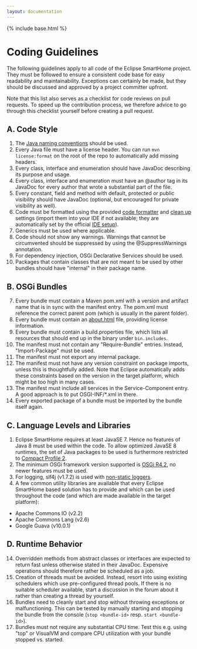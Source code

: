 ```yaml
---
layout: documentation
---
```


{% include base.html %}

# Coding Guidelines

The following guidelines apply to all code of the Eclipse SmartHome project. They must be followed to ensure a consistent code base for easy readability and maintainability.
Exceptions can certainly be made, but they should be discussed and approved by a project committer upfront.

Note that this list also serves as a checklist for code reviews on pull requests. To speed up the contribution process, we therefore advice to go through this checklist yourself before creating a pull request.

## A. Code Style

1. The [Java naming conventions](http://java.about.com/od/javasyntax/a/nameconventions.htm) should be used.
1. Every Java file must have a license header. You can run ```mvn license:format``` on the root of the repo to automatically add missing headers.
1. Every class, interface and enumeration should have JavaDoc describing its purpose and usage.
1. Every class, interface and enumeration must have an @author tag in its JavaDoc for every author that wrote a substantial part of the file.
1. Every constant, field and method with default, protected or public visibility should have JavaDoc (optional, but encouraged for private visibility as well).
1. Code must be formatted using the provided [code formatter](https://github.com/eclipse/smarthome/blob/master/targetplatform/esh-formatter.xml) and [clean up](https://github.com/eclipse/smarthome/blob/master/targetplatform/esh-clean-up.xml) settings (import them into your IDE if not available; they are automatically set by the official [IDE setup](ide.html)).
1. Generics must be used where applicable.
1. Code should not show any warnings. Warnings that cannot be circumvented should be suppressed by using the @SuppressWarnings annotation. 
1. For dependency injection, OSGi Declarative Services should be used.
1. Packages that contain classes that are not meant to be used by other bundles should have "internal" in their package name.

## B. OSGi Bundles

7. Every bundle must contain a Maven pom.xml with a version and artifact name that is in sync with the manifest entry. The pom.xml must reference the correct parent pom (which is usually in the parent folder).
1. Every bundle must contain an [about.html](https://eclipse.org/legal/epl/about.php) file, providing license information.
1. Every bundle must contain a build.properties file, which lists all resources that should end up in the binary under ```bin.includes```.
1. The manifest must not contain any "Require-Bundle" entries. Instead, "Import-Package" must be used.
1. The manifest must not export any internal package.
1. The manifest must not have any version constraint on package imports, unless this is thoughtfully added. Note that Eclipse automatically adds these constraints based on the version in the target platform, which might be too high in many cases.
1. The manifest must include all services in the Service-Component entry. A good approach is to put OSGI-INF/*.xml in there.
1. Every exported package of a bundle must be imported by the bundle itself again.

## C. Language Levels and Libraries

1. Eclipse SmartHome requires at least JavaSE 7. Hence no features of Java 8 must be used within the code. To allow optimized JavaSE 8 runtimes, the set of Java packages to be used is furthermore restricted to [Compact Profile 2](http://www.oracle.com/technetwork/java/embedded/resources/tech/compact-profiles-overview-2157132.html).
1. The minimum OSGi framework version supported is [OSGi R4.2](http://www.osgi.org/Download/Release4V42), no newer features must be used.
1. For logging, slf4j (v1.7.2) is used with [non-static loggers](http://slf4j.org/faq.html#declared_static).
1. A few common utility libraries are available that every Eclipse SmartHome based solution has to provide and which can be used throughout the code (and which are made available in the target platform):
 - Apache Commons IO (v2.2)
 - Apache Commons Lang (v2.6)
 - Google Guava (v10.0.1)

## D. Runtime Behavior

14. Overridden methods from abstract classes or interfaces are expected to return fast unless otherwise stated in their JavaDoc. Expensive operations should therefore rather be scheduled as a job.
1. Creation of threads must be avoided. Instead, resort into using existing schedulers which use pre-configured thread pools. If there is no suitable scheduler available, start a discussion in the forum about it rather than creating a thread by yourself.
1. Bundles need to cleanly start and stop without throwing exceptions or malfunctioning. This can be tested by manually starting and stopping the bundle from the console (```stop <bundle-id>``` resp. ```start <bundle-id>```).
1. Bundles must not require any substantial CPU time. Test this e.g. using "top" or VisualVM and compare CPU utilization with your bundle stopped vs. started.
